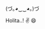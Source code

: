 (づ｡◕‿‿◕｡)づ

  Holita..! :v: :smile:



<!---
ecidr/ecidr is a ✨ special ✨ repository because its `README.md` (this file) appears on your GitHub profile.
You can click the Preview link to take a look at your changes.
--->
